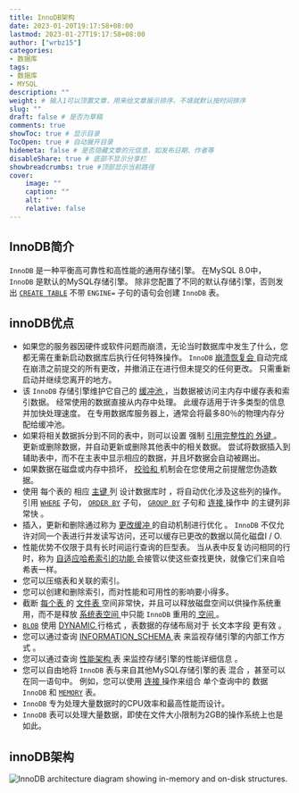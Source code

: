 ```yaml
---
title: InnoDB架构
date: 2023-01-20T19:17:58+08:00
lastmod: 2023-01-27T19:17:58+08:00
author: ["wrbz15"]
categories: 
- 数据库
tags: 
- 数据库
- MYSQL
description: ""
weight: # 输入1可以顶置文章，用来给文章展示排序，不填就默认按时间排序
slug: ""
draft: false # 是否为草稿
comments: true
showToc: true # 显示目录
TocOpen: true # 自动展开目录
hidemeta: false # 是否隐藏文章的元信息，如发布日期、作者等
disableShare: true # 底部不显示分享栏
showbreadcrumbs: true #顶部显示当前路径
cover:
    image: ""
    caption: ""
    alt: ""
    relative: false
---
```


## InnoDB简介

`InnoDB` 是一种平衡高可靠性和高性能的通用存储引擎。 在MySQL 8.0中， `InnoDB` 是默认的MySQL存储引擎。 除非您配置了不同的默认存储引擎，否则发出 [`CREATE TABLE`](http://www.deituicms.com/mysql8cn/cn/sql-syntax.html#create-table) 不带 `ENGINE=` 子句的语句会创建 `InnoDB` 表。

## innoDB优点

- 如果您的服务器因硬件或软件问题而崩溃，无论当时数据库中发生了什么，您都无需在重新启动数据库后执行任何特殊操作。 `InnoDB` [崩溃恢复会 ](http://www.deituicms.com/mysql8cn/cn/glossary.html#glos_crash_recovery)自动完成在崩溃之前提交的所有更改，并撤消正在进行但未提交的任何更改。 只需重新启动并继续您离开的地方。
- 该 `InnoDB` 存储引擎维护它自己的 [缓冲池 ](http://www.deituicms.com/mysql8cn/cn/glossary.html#glos_buffer_pool)，当数据被访问主内存中缓存表和索引数据。 经常使用的数据直接从内存中处理。 此缓存适用于许多类型的信息并加快处理速度。 在专用数据库服务器上，通常会将最多80％的物理内存分配给缓冲池。
- 如果将相关数据拆分到不同的表中，则可以设置 强制 [引用完整性的 ](http://www.deituicms.com/mysql8cn/cn/glossary.html#glos_referential_integrity)[外键 ](http://www.deituicms.com/mysql8cn/cn/glossary.html#glos_foreign_key)。 更新或删除数据，并自动更新或删除其他表中的相关数据。 尝试将数据插入到辅助表中，而不在主表中显示相应的数据，并且坏数据会自动被踢出。
- 如果数据在磁盘或内存中损坏， [校验和 ](http://www.deituicms.com/mysql8cn/cn/glossary.html#glos_checksum)机制会在您使用之前提醒您伪造数据。
- 使用 每个表的 相应 [主键 ](http://www.deituicms.com/mysql8cn/cn/glossary.html#glos_primary_key)列 设计数据库时 ，将自动优化涉及这些列的操作。 引用 [`WHERE`](http://www.deituicms.com/mysql8cn/cn/sql-syntax.html#select) 子句， [`ORDER BY`](http://www.deituicms.com/mysql8cn/cn/sql-syntax.html#select) 子句， [`GROUP BY`](http://www.deituicms.com/mysql8cn/cn/sql-syntax.html#select) 子句和 [连接 ](http://www.deituicms.com/mysql8cn/cn/glossary.html#glos_join)操作中 的主键列非常快 。
- 插入，更新和删除通过称为 [更改缓冲 ](http://www.deituicms.com/mysql8cn/cn/glossary.html#glos_change_buffering)的自动机制进行优化 。 `InnoDB` 不仅允许对同一个表进行并发读写访问，还可以缓存已更改的数据以简化磁盘I / O.
- 性能优势不仅限于具有长时间运行查询的巨型表。 当从表中反复访问相同的行时，称为 [自适应哈希索引的功能 ](http://www.deituicms.com/mysql8cn/cn/glossary.html#glos_adaptive_hash_index)会接管以使这些查找更快，就像它们来自哈希表一样。
- 您可以压缩表和关联的索引。
- 您可以创建和删除索引，而对性能和可用性的影响要小得多。
- 截断 [每个表 ](http://www.deituicms.com/mysql8cn/cn/glossary.html#glos_file_per_table)的 [文件表 ](http://www.deituicms.com/mysql8cn/cn/glossary.html#glos_file_per_table)空间非常快，并且可以释放磁盘空间以供操作系统重用，而不是释放 [系统表空间 ](http://www.deituicms.com/mysql8cn/cn/glossary.html#glos_system_tablespace)中只能 `InnoDB` 重用的[ 空间 ](http://www.deituicms.com/mysql8cn/cn/glossary.html#glos_system_tablespace)。
- [`BLOB`](http://www.deituicms.com/mysql8cn/cn/data-types.html#blob) 使用 [DYNAMIC ](http://www.deituicms.com/mysql8cn/cn/glossary.html#glos_dynamic_row_format)行格式 ，表数据的存储布局对于 长文本字段 更有效 。
- 您可以通过查询 [INFORMATION_SCHEMA ](http://www.deituicms.com/mysql8cn/cn/glossary.html#glos_information_schema)表 来监视存储引擎的内部工作方式 。
- 您可以通过查询 [性能架构 ](http://www.deituicms.com/mysql8cn/cn/glossary.html#glos_performance_schema)表 来监控存储引擎的性能详细信息 。
- 您可以自由地将 `InnoDB` 表与来自其他MySQL存储引擎的表 混合 ，甚至可以在同一语句中。 例如，您可以使用 [连接 ](http://www.deituicms.com/mysql8cn/cn/glossary.html#glos_join)操作来组合 单个查询中的 数据 `InnoDB` 和 [`MEMORY`](http://www.deituicms.com/mysql8cn/cn/storage-engines.html#memory-storage-engine) 表。
- `InnoDB` 专为处理大量数据时的CPU效率和最高性能而设计。
- `InnoDB` 表可以处理大量数据，即使在文件大小限制为2GB的操作系统上也是如此。

## innoDB架构

![InnoDB architecture diagram showing in-memory and on-disk structures.](http://www.deituicms.com/mysql8cn/cn/images/innodb-architecture.png)

